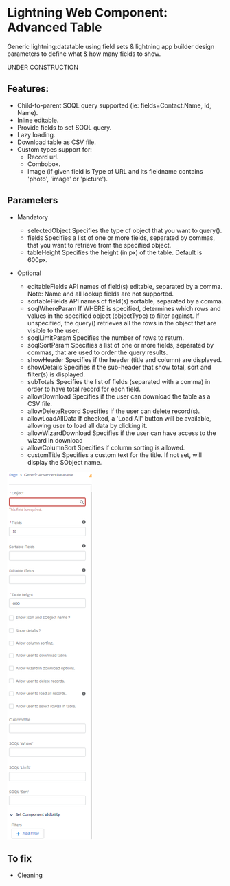 # Lightning Web Component: Advanced Table

Generic lightning:datatable using field sets &amp; lightning app builder design parameters to define what &amp; how many fields to show.

<aside class="warning">
UNDER CONSTRUCTION
</aside>

## Features:
- Child-to-parent SOQL query supported (ie: fields=Contact.Name, Id, Name).
- Inline editable.
- Provide fields to set SOQL query.
- Lazy loading.
- Download table as CSV file.
- Custom types support for:
    - Record url.
    - Combobox.
    - Image (if given field is Type of URL and its fieldname contains 'photo', 'image' or 'picture').

## Parameters

* Mandatory
    - selectedObject Specifies the type of object that you want to query().
    - fields Specifies a list of one or more fields, separated by commas, that you want to retrieve from the specified object.
    - tableHeight Specifies the height (in px) of the table. Default is 600px.

* Optional
    - editableFields API names of field(s) editable, separated by a comma. Note: Name and all lookup fields are not supported.
    - sortableFields API names of field(s) sortable, separated by a comma. 
    - soqlWhereParam If WHERE is specified, determines which rows and values in the specified object (objectType) to filter against. If unspecified, the query() retrieves all the rows in the object that are visible to the user.
    - soqlLimitParam Specifies the number of rows to return.
    - soqlSortParam Specifies a list of one or more fields, separated by commas, that are used to order the query results.
    - showHeader Specifies if the header (title and column) are displayed.
    - showDetails Specifies if the sub-header that show total, sort and filter(s) is displayed.
    - subTotals Specifies the list of fields (separated with a comma) in order to have total record for each field.
    - allowDownload Specifies if the user can download the table as a CSV file.
    - allowDeleteRecord Specifies if the user can delete record(s).
    - allowLoadAllData If checked, a 'Load All' button will be available, allowing user to load all data by clicking it.
    - allowWizardDownload Specifies if the user can have access to the wizard in download
    - allowColumnSort Specifies if column sorting is allowed.
    - customTitle Specifies a custom text for the title. If not set, will display the SObject name.

<img src="docs/parameters.png" alt="previewer blueprint/variant/modifier selection"/>

## To fix

* Cleaning
